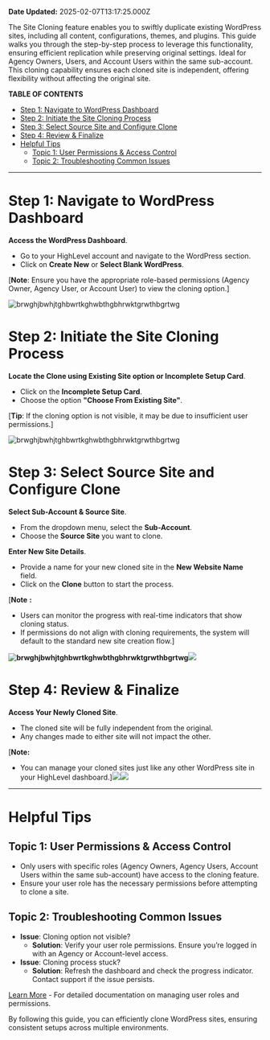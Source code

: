 **Date Updated:** 2025-02-07T13:17:25.000Z

The Site Cloning feature enables you to swiftly duplicate existing WordPress sites, including all content, configurations, themes, and plugins. This guide walks you through the step-by-step process to leverage this functionality, ensuring efficient replication while preserving original settings. Ideal for Agency Owners, Users, and Account Users within the same sub-account. This cloning capability ensures each cloned site is independent, offering flexibility without affecting the original site.

  
**TABLE OF CONTENTS**

* [Step 1: Navigate to WordPress Dashboard](#Step-1%3A-Navigate-to-WordPress-Dashboard)
* [Step 2: Initiate the Site Cloning Process](#Step-2%3A-Initiate-the-Site-Cloning-Process)
* [Step 3: Select Source Site and Configure Clone](#Step-3%3A-Select-Source-Site-and-Configure-Clone)
* [Step 4: Review & Finalize](#Step-4%3A-Review-&-Finalize)
* [Helpful Tips](#Helpful-Tips)  
   * [Topic 1: User Permissions & Access Control](#Topic-1%3A-User-Permissions-&-Access-Control)  
   * [Topic 2: Troubleshooting Common Issues](#Topic-2%3A-Troubleshooting-Common-Issues)

---

  
# **Step 1: Navigate to WordPress Dashboard**

**Access the WordPress Dashboard**.

* Go to your HighLevel account and navigate to the WordPress section.
* Click on **Create New** or **Select Blank WordPress**.

\[**Note**: Ensure you have the appropriate role-based permissions (Agency Owner, Agency User, or Account User) to view the cloning option.\]

![brwghjbwhjtghbwrtkghwbthgbhrwktgrwthbgrtwg](https://s3.amazonaws.com/cdn.freshdesk.com/data/helpdesk/attachments/production/155036263447/original/bJxAs8rRN1QxT6ddV72jCCJhmHeP9csUrQ.png?1731085495)

  
# **Step 2: Initiate the Site Cloning Process**

**Locate the Clone using Existing Site option or Incomplete Setup Card**.

* Click on the **Incomplete Setup Card**.
* Choose the option **"Choose From Existing Site"**.

\[**Tip**: If the cloning option is not visible, it may be due to insufficient user permissions.\]

![brwghjbwhjtghbwrtkghwbthgbhrwktgrwthbgrtwg](https://s3.amazonaws.com/cdn.freshdesk.com/data/helpdesk/attachments/production/155036263483/original/aOMQkm3b6832CBkgq41Q6izG8IdndEWKiA.png?1731085522)

# **Step 3: Select Source Site and Configure Clone**

**Select Sub-Account & Source Site**.

* From the dropdown menu, select the **Sub-Account**.
* Choose the **Source Site** you want to clone.

**Enter New Site Details**.

* Provide a name for your new cloned site in the **New Website Name** field.
* Click on the **Clone** button to start the process.

\[**Note** **:**

* Users can monitor the progress with real-time indicators that show cloning status.
* If permissions do not align with cloning requirements, the system will default to the standard new site creation flow.\]

**![brwghjbwhjtghbwrtkghwbthgbhrwktgrwthbgrtwg](https://s3.amazonaws.com/cdn.freshdesk.com/data/helpdesk/attachments/production/155036263584/original/Po75u8xeQxTKo0wV-A57iDS4Vnx_HTbG1g.png?1731085598)![](https://s3.amazonaws.com/cdn.freshdesk.com/data/helpdesk/attachments/production/155036263745/original/_jugsJHzdCuk6-zT1B8RAc5DkLrkAixdAQ.png?1731085796)**

  
# **Step 4: Review & Finalize**

**Access Your Newly Cloned Site**.

* The cloned site will be fully independent from the original.
* Any changes made to either site will not impact the other.

\[**Note:**

* You can manage your cloned sites just like any other WordPress site in your HighLevel dashboard.\]![](https://s3.amazonaws.com/cdn.freshdesk.com/data/helpdesk/attachments/production/155036263604/original/kvGemW5DkNV_QAcnUrlUySqtHmv9g40jtQ.png?1731085634)![](https://s3.amazonaws.com/cdn.freshdesk.com/data/helpdesk/attachments/production/155036263654/original/NMrb8UB4qaSxKvVW-xnlMGCeFWHxreIvDA.png?1731085661)

[](#)

---

# **Helpful Tips**

## Topic 1: User Permissions & Access Control

* Only users with specific roles (Agency Owners, Agency Users, Account Users within the same sub-account) have access to the cloning feature.
* Ensure your user role has the necessary permissions before attempting to clone a site.

## Topic 2: Troubleshooting Common Issues

* **Issue**: Cloning option not visible?  
   * **Solution**: Verify your user role permissions. Ensure you’re logged in with an Agency or Account-level access.
* **Issue**: Cloning process stuck?  
   * **Solution**: Refresh the dashboard and check the progress indicator. Contact support if the issue persists.

[Learn More](#https%3A//wordpress.com/support/invite-people/user-roles/) \- For detailed documentation on managing user roles and permissions.

  
By following this guide, you can efficiently clone WordPress sites, ensuring consistent setups across multiple environments. 

#   

###   